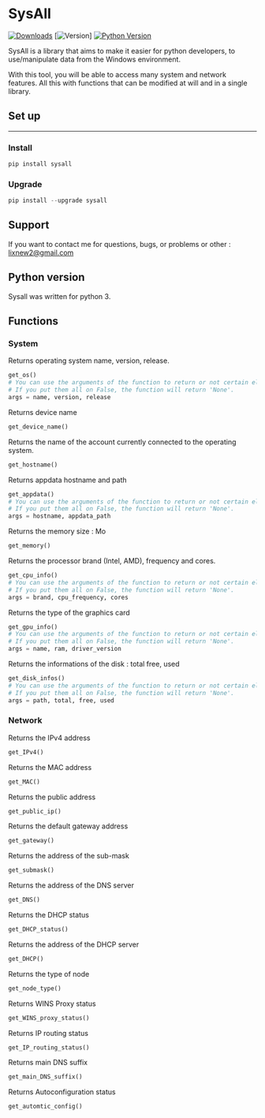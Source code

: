 # SysAll

[![Downloads](https://static.pepy.tech/badge/sysall)](https://pepy.tech/project/sysall)
[![Version](https://img.shields.io/pypi/v/sysall)]
[![Python Version](https://img.shields.io/pypi/pyversions/sysall)](https://pypi.org/project/sysall/)

SysAll is a library that aims to make it easier for python developers,
to use/manipulate data from the Windows environment.

With this tool, you will be able to access many system and network features. 
All this with functions that can be modified at will and in a single library.

## Set up
----
### Install

~~~python
pip install sysall
~~~

### Upgrade
~~~~python
pip install --upgrade sysall
~~~~

## Support

If you want to contact me for questions, bugs, or problems or other : lixnew2@gmail.com

## Python version

Sysall was written for python 3.

## Functions


### System
Returns operating system name, version, release.
~~~python
get_os()
# You can use the arguments of the function to return or not certain elements. By default they are all on True.
# If you put them all on False, the function will return 'None'.
args = name, version, release
~~~


Returns device name
~~~python
get_device_name()
~~~


Returns the name of the account currently connected to the operating system.
~~~python
get_hostname()
~~~


Returns appdata hostname and path
~~~python
get_appdata()
# You can use the arguments of the function to return or not certain elements. By default they are all on True.
# If you put them all on False, the function will return 'None'.
args = hostname, appdata_path
~~~


Returns the memory size : Mo
~~~python
get_memory()
~~~


Returns the processor brand (Intel, AMD), frequency and cores.
~~~python
get_cpu_info()
# You can use the arguments of the function to return or not certain elements. By default they are all on True.
# If you put them all on False, the function will return 'None'.
args = brand, cpu_frequency, cores
~~~


Returns the type of the graphics card
~~~python
get_gpu_info()
# You can use the arguments of the function to return or not certain elements. By default they are all on True.
# If you put them all on False, the function will return 'None'.
args = name, ram, driver_version
~~~


Returns the informations of the disk : total free, used
~~~python
get_disk_infos()
# You can use the arguments of the function to return or not certain elements. By default they are all on True.
# If you put them all on False, the function will return 'None'.
args = path, total, free, used
~~~

### Network

Returns the IPv4 address
~~~python
get_IPv4()
~~~


Returns the MAC address
~~~python
get_MAC()
~~~


Returns the public address
~~~python
get_public_ip()
~~~


Returns the default gateway address
~~~python
get_gateway()
~~~


Returns the address of the sub-mask
~~~python
get_submask()
~~~


Returns the address of the DNS server
~~~python
get_DNS()
~~~


Returns the DHCP status
~~~python
get_DHCP_status()
~~~


Returns the address of the DHCP server
~~~python
get_DHCP()
~~~


Returns the type of node
~~~python
get_node_type()
~~~ 


Returns WINS Proxy status
~~~python
get_WINS_proxy_status()
~~~   
            

Returns IP routing status
~~~python
get_IP_routing_status()
~~~   

            
Returns main DNS suffix
~~~python
get_main_DNS_suffix()
~~~    


Returns Autoconfiguration status
~~~python
get_automtic_config()
~~~
